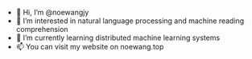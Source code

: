 - 👋 Hi, I’m @noewangjy
- 👀 I’m interested in natural language processing and machine reading comprehension
- 🌱 I’m currently learning distributed machine learning systems
- 📫 You can visit my website on noewang.top

<!---
noewangjy/noewangjy is a ✨ special ✨ repository because its `README.md` (this file) appears on your GitHub profile.
You can click the Preview link to take a look at your changes.
--->
